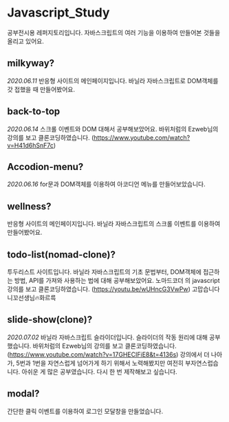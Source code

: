 # Javascript_Study

공부전시용 레퍼지토리입니다.
자바스크립트의 여러 기능을 이용하여 만들어본 것들을 올리고 있어요.

## milkyway?

_2020.06.11_
반응형 사이트의 메인페이지입니다.
바닐라 자바스크립트로 DOM객체를 갓 접했을 때 만들어봤어요.

## back-to-top

_2020.06.14_
스크롤 이벤트와 DOM 대해서 공부해보았어요.
바위처럼의 Ezweb님의 강의를 보고 클론코딩하였습니다. (https://www.youtube.com/watch?v=H41d6hSnF7c)

## Accodion-menu?

_2020.06.16_
for문과 DOM객체를 이용하여 아코디언 메뉴를 만들어보았습니다.

## wellness?

반응형 사이트의 메인페이지입니다.
바닐라 자바스크립트의 스크롤 이벤트를 이용하여 만들어봤어요.

## todo-list(nomad-clone)?

투두리스트 사이트입니다. 바닐라 자바스크립트의 기초 문법부터, DOM객체에 접근하는 방법, API를 가져와 사용하는 법에 대해 공부해보았어요.
노마드코더 의 javascript 강의를 보고 클론코딩하였습니다. (https://youtu.be/wUHncG3VwPw)
고맙습니다 니꼬선생님🔥화르륵

## slide-show(clone)?

_2020.07.02_
바닐라 자바스크립트 슬라이더입니다. 슬라이더의 작동 원리에 대해 공부했습니다.
바위처럼의 Ezweb님의 강의를 보고 클론코딩하였습니다. (https://www.youtube.com/watch?v=17GHECIFiE8&t=4136s)
강의에서 더 나아가, 5번과 1번을 자연스럽게 넘어가게 하기 위해서 노력해봤지만 여전히 부자연스럽습니다.
아쉬운 게 많은 공부였습니다. 다시 한 번 제작해보고 싶습니다.

## modal?

간단한 클릭 이벤트를 이용하여 로그인 모달창을 만들었습니다.
